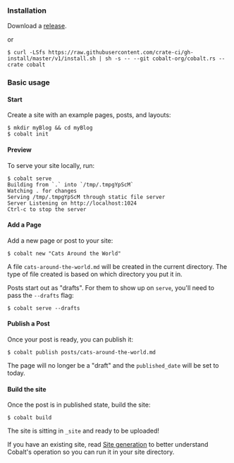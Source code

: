 ---
---
<section class="introduction">
<div class="inner">

### Installation

Download a [release](https://github.com/cobalt-org/cobalt.rs/releases).

or

```console
$ curl -LSfs https://raw.githubusercontent.com/crate-ci/gh-install/master/v1/install.sh | sh -s -- --git cobalt-org/cobalt.rs --crate cobalt
```

### Basic usage

#### Start

Create a site with an example pages, posts, and layouts:
```console
$ mkdir myBlog && cd myBlog
$ cobalt init
```

#### Preview

To serve your site locally, run:
```console
$ cobalt serve
Building from `.` into `/tmp/.tmpgYpScM`
Watching . for changes
Serving /tmp/.tmpgYpScM through static file server
Server Listening on http://localhost:1024
Ctrl-c to stop the server
```

#### Add a Page

Add a new page or post to your site:
```console
$ cobalt new "Cats Around the World"
```

A file `cats-around-the-world.md` will be created in the current directory.
The type of file created is based on which directory you put it in.

Posts start out as "drafts".  For them to show up on `serve`, you'll need to
pass the `--drafts` flag:
```console
$ cobalt serve --drafts
```

#### Publish a Post

Once your post is ready, you can publish it:
```console
$ cobalt publish posts/cats-around-the-world.md
```

The page will no longer be a "draft" and the `published_date` will be set to today.

#### Build the site

Once the post is in published state, build the site:
```console
$ cobalt build
```

The site is sitting in `_site` and ready to be uploaded!

If you have an existing site, read [Site generation](/docs/site-gen) to better
understand Cobalt's operation so you can run it in your site directory.
